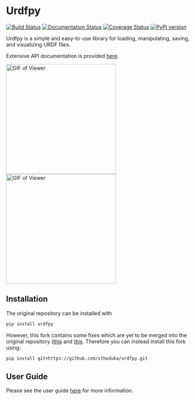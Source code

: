 # Urdfpy

[![Build Status](https://travis-ci.org/mmatl/urdfpy.svg?branch=master)](https://travis-ci.org/mmatl/urdfpy)
[![Documentation Status](https://readthedocs.org/projects/urdfpy/badge/?version=latest)](https://urdfpy.readthedocs.io/en/latest/?badge=latest)
[![Coverage Status](https://coveralls.io/repos/github/mmatl/urdfpy/badge.svg?branch=master)](https://coveralls.io/github/mmatl/urdfpy?branch=master)
[![PyPI version](https://badge.fury.io/py/urdfpy.svg)](https://badge.fury.io/py/urdfpy)

Urdfpy is a simple and easy-to-use library for loading, manipulating, saving,
and visualizing URDF files.

Extensive API documentation is provided [here](https://urdfpy.readthedocs.io/en/latest/).

<p float="left">
  <img src="https://github.com/mmatl/urdfpy/blob/master/docs/source/_static/robotiq.gif?raw=true" alt="GIF of Viewer" width="300"/>
  <img src="https://github.com/mmatl/urdfpy/blob/master/docs/source/_static/ur5.gif?raw=true" alt="GIF of Viewer" width="300"/>
</p>

## Installation
The original repository can be installed with 
```bash
pip install urdfpy
```
However, this fork contains some fixes which are yet to be merged into the original repository ([this](https://github.com/mmatl/urdfpy/pull/6) and [this](https://github.com/mmatl/urdfpy/pull/2). Therefore you can instead install this fork using:

```bash
pip install git+https://github.com/sthoduka/urdfpy.git
```

## User Guide
Please see the user guide [here](https://urdfpy.readthedocs.io/en/latest/examples/index.html) for
more information.

